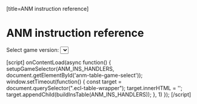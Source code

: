 [title=ANM instruction reference]
# ANM instruction reference

Select game version:
<select id='anm-table-game-select'></select>

<div class='ecl-table-wrapper'></div>

[script]
onContentLoad(async function() {
    setupGameSelector(ANM_INS_HANDLERS, document.getElementById('anm-table-game-select'));
    window.setTimeout(function() {
        const target = document.querySelector(".ecl-table-wrapper");
        target.innerHTML = '';
        target.appendChild(buildInsTable(ANM_INS_HANDLERS));
    }, 1)
});
[/script]
